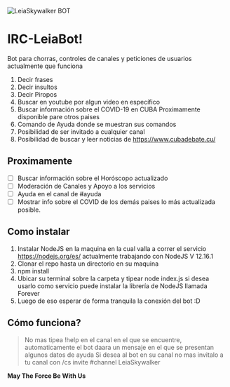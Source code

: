 ![LeiaSkywalker BOT](https://i.ibb.co/HXTctRy/leia.jpg)
# IRC-LeiaBot!
Bot para chorras, controles de canales y peticiones de usuarios actualmente que funciona

 1. Decir frases
 2. Decir insultos
 3. Decir Piropos
 4. Buscar en youtube por algun video en específico
 5. Buscar información sobre el COVID-19 en CUBA Proximamente disponible pare otros paises
 6. Comando de Ayuda donde se muestran sus comandos
 7. Posibilidad de ser invitado a cualquier canal
 8. Posibilidad de buscar y leer noticias de https://www.cubadebate.cu/
 ## Proximamente
 
 - [ ] Buscar información sobre el Horóscopo actualizado
 - [ ] Moderación de Canales y Apoyo a los servicios 
 - [ ] Ayuda en el canal de #ayuda
 - [ ] Mostrar info sobre el COVID de los demás paises lo más actualizada posible.

## Como instalar

 1. Instalar NodeJS en la maquina en la cual valla a correr el servicio https://nodejs.org/es/ actualmente trabajando con NodeJS V 12.16.1
 2. Clonar el repo hasta un directorio en su maquina
 3. npm install
 4. Ubicar su terminal sobre la carpeta y tipear node index.js si desea usarlo como servicio puede instalar la librería de NodeJS llamada Forever
 5. Luego de eso esperar de forma tranquila la conexión del bot :D 
 
 ## Cómo funciona?
 

> No mas tipea !help en el canal en el que se encuentre, automaticamente el bot daara un mensaje en el que se presentan algunos datos de ayuda
> Si desea al bot en su canal no mas invitalo a tu canal con /cs invite #channel LeiaSkywalker

**May The Force Be With Us**



 

